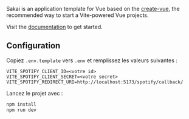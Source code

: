 Sakai is an application template for Vue based on the [create-vue](https://github.com/vuejs/create-vue), the recommended way to start a Vite-powered Vue projects.

Visit the [documentation](https://sakai.primevue.org/documentation) to get started.

## Configuration

Copiez `.env.template` vers `.env` et remplissez les valeurs suivantes :

```
VITE_SPOTIFY_CLIENT_ID=<votre id>
VITE_SPOTIFY_CLIENT_SECRET=<votre secret>
VITE_SPOTIFY_REDIRECT_URI=http://localhost:5173/spotify/callback/
```

Lancez le projet avec :

```bash
npm install
npm run dev
```
